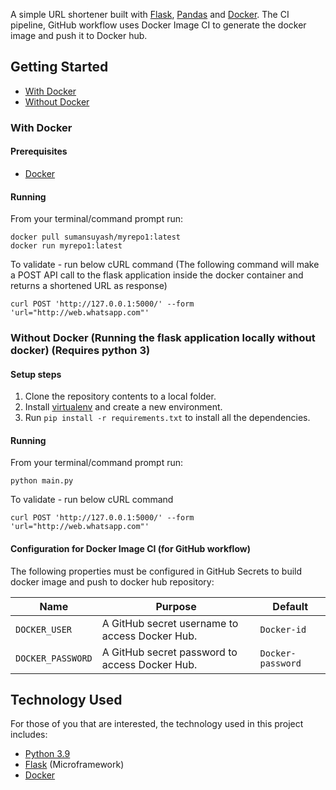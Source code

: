 
A simple URL shortener built with [Flask](http://flask.pocoo.org/), [Pandas](https://pandas.pydata.org/) and [Docker](https://www.docker.com/). The CI pipeline, GitHub workflow uses Docker Image CI to generate the docker image and push it to Docker hub.

## Getting Started

* [With Docker](#with-docker)
* [Without Docker](#without-docker)

### With Docker

#### Prerequisites

* [Docker](https://www.docker.com/)

#### Running

From your terminal/command prompt run:

```
docker pull sumansuyash/myrepo1:latest
docker run myrepo1:latest
```

To validate - run below cURL command (The following command will make a POST API call to the flask application inside the docker container and returns a shortened URL as response)
```
curl POST 'http://127.0.0.1:5000/' --form 'url="http://web.whatsapp.com"'
```

### Without Docker (Running the flask application locally without docker) (Requires python 3)

#### Setup steps

1. Clone the repository contents to a local folder.
2. Install [virtualenv](https://pypi.org/project/virtualenv/) and create a new environment.
2. Run `pip install -r requirements.txt` to install all the dependencies.

#### Running

From your terminal/command prompt run:

```
python main.py
```

To validate - run below cURL command
```
curl POST 'http://127.0.0.1:5000/' --form 'url="http://web.whatsapp.com"'
```

#### Configuration for Docker Image CI (for GitHub workflow)

The following properties must be configured in GitHub Secrets to build docker image and push to docker hub repository:

| Name                    | Purpose                                                          | Default              |
| ----------------------- | ---------------------------------------------------------------- | -------------------- |
| `DOCKER_USER`           | A GitHub secret username to access Docker Hub.                   | `Docker-id`          |
| `DOCKER_PASSWORD`       | A GitHub secret password to access Docker Hub.                   | `Docker-password`    |

## Technology Used

For those of you that are interested, the technology used in this project includes:

* [Python 3.9](https://www.python.org/downloads/release/python-390/)
* [Flask](http://flask.pocoo.org/) (Microframework)
* [Docker](https://www.docker.com/)
